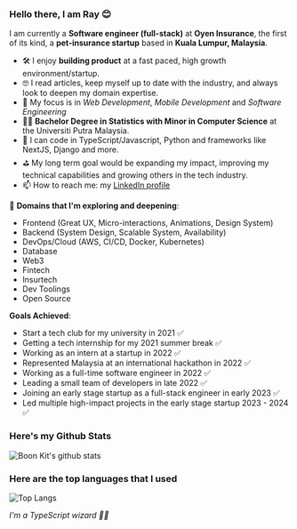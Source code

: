 ### Hello there, I am Ray 😊
I am currently a **Software engineer (full-stack)** at **Oyen Insurance**, the first of its kind, a **pet-insurance startup** based in **Kuala Lumpur, Malaysia**.
- 🛠️ I enjoy **building product** at a fast paced, high growth environment/startup.
- 🤓 I read articles, keep myself up to date with the industry, and always look to deepen my domain expertise.
- 🌱 My focus is in *Web Development*, *Mobile Development* and *Software Engineering*
- 👨‍💻 **Bachelor Degree in Statistics with Minor in Computer Science** at the Universiti Putra Malaysia.
- 🐣 I can code in TypeScript/Javascript, Python and frameworks like NextJS, Django and more.
- ⛳️ My long term goal would be expanding my impact, improving my technical capabilities and growing others in the tech industry.
- 📫 How to reach me: my [LinkedIn profile](https://www.linkedin.com/in/rgbk/)

🏹 **Domains that I'm exploring and deepening**:
  - Frontend (Great UX, Micro-interactions, Animations, Design System)
  - Backend (System Design, Scalable System, Availability)
  - DevOps/Cloud (AWS, CI/CD, Docker, Kubernetes)
  - Database
  - Web3
  - Fintech
  - Insurtech
  - Dev Toolings
  - Open Source

**Goals Achieved**:
- Start a tech club for my university in 2021 ✅
- Getting a tech internship for my 2021 summer break ✅
- Working as an intern at a startup in 2022 ✅
- Represented Malaysia at an international hackathon in 2022 ✅
- Working as a full-time software engineer in 2022 ✅
- Leading a small team of developers in late 2022 ✅
- Joining an early stage startup as a full-stack engineer in early 2023 ✅
- Led multiple high-impact projects in the early stage startup 2023 - 2024 ✅


### Here's my Github Stats
![Boon Kit's github stats](https://github-profile-summary-cards.vercel.app/api/cards/profile-details?username=ganthology)
### Here are the top languages that I used
![Top Langs](http://github-profile-summary-cards.vercel.app/api/cards/most-commit-language?username=ganthology)

*I'm a TypeScript wizard 🧙‍♀️*

<!--
**Ganthology/Ganthology** is a ✨ _special_ ✨ repository because its `README.md` (this file) appears on your GitHub profile.

Here are some ideas to get you started:

- 🔭 I’m currently working on ...
- 🌱 I’m currently learning ...
- 👯 I’m looking to collaborate on ...
- 🤔 I’m looking for help with ...
- 💬 Ask me about ...
- 📫 How to reach me: ...
- 😄 Pronouns: ...
- ⚡ Fun fact: ...
-->
